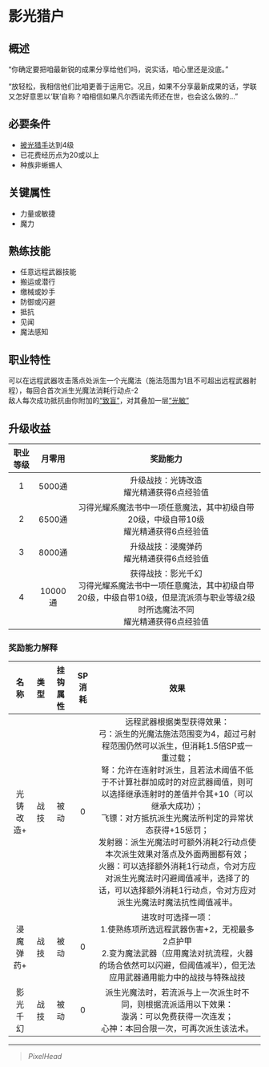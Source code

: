 # 影光猎户

## 概述

“你确定要把咱最新锐的成果分享给他们吗，说实话，咱心里还是没底。” 

“放轻松，我相信他们比咱更善于运用它。况且，如果不分享最新成果的话，学联又怎好意思以‘联’自称？咱相信如果凡尔西诺先师还在世，也会这么做的…”

## 必要条件

* <a href="../lighthuntsman" target="_blank">披光猎手</a>达到4级
* 已花费经历点为20或以上
* 种族非蜥蜴人

## 关键属性

* 力量或敏捷
* 魔力

## 熟练技能

* 任意远程武器技能
* 搬运或潜行
* 缴械或妙手
* 防御或闪避
* 抵抗
* 见闻
* 魔法感知

## 职业特性

可以在远程武器攻击落点处派生一个光魔法（施法范围为1且不可超出远程武器射程），每回合首次派生光魔法消耗行动点-2<br>敌人每次成功抵抗由你附加的<a href="../../../../status/normal/#致盲" target="_blank">“致盲”</a>，对其叠加一层<a href="../../../../status/mark/#光敏" target="_blank">“光敏”</a>

## 升级收益

职业等级|月零用|奖励能力
:--:|:--:|:--:
1|5000通|升级战技：光铸改造<br>耀光精通获得6点经验值
2|6500通|习得光耀系魔法书中一项任意魔法，其中初级自带20级，中级自带10级<br>耀光精通获得6点经验值
3|8000通|升级战技：浸魔弹药<br>耀光精通获得6点经验值
4|10000通|获得战技：影光千幻<br>习得光耀系魔法书中一项任意魔法，其中初级自带20级，中级自带10级，但是流派须与职业等级2级时所选魔法不同<br>耀光精通获得6点经验值

### 奖励能力解释

名称|类型|挂钩属性|SP消耗|效果
:--:|:--:|:--:|:--:|:--:
光铸改造+|战技|被动|0|远程武器根据类型获得效果：<br>弓：派生的光魔法施法范围变为4，超过弓射程范围仍然可以派生，但消耗1.5倍SP或一重过载；<br>弩：允许在连射时派生，且若法术阈值不低于不计算社群加成时的对应武器阈值，则可以选择继承连射时的差值并令其+10（可以继承大成功）；<br>飞镖：对方抵抗派生光魔法所判定的异常状态获得+15惩罚；<br>发射器：派生光魔法时可额外消耗2行动点使本次派生效果对落点及外面两圈都有效；<br>火器：可以选择额外消耗1行动点，令对方应对派生光魔法时闪避阈值减半，选择了的话，可以选择额外消耗1行动点，令对方应对派生光魔法时魔法抗性阈值减半。
浸魔弹药+|战技|被动|0|进攻时可选择一项：<br>1.使熟练项所选远程武器伤害+2，无视最多2点护甲<br>2.变为魔法武器（应用魔法对抗流程，火器的场合依然可以闪避，但阈值减半），但无法应用武器通用能力中的战技与特殊战技
影光千幻|战技|被动|0|派生光魔法时，若流派与上一次派生时不同，则根据流派适用以下效果：<br>漩涡：可以免费获得一次连发；<br>心神：本回合限一次，可再次派生该法术。

---

> *PixelHead*